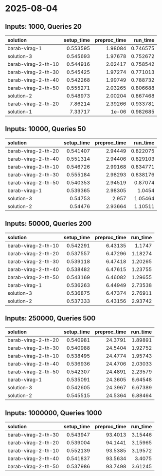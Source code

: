 # 2025-08-04

## Inputs: 1000, Queries 20

| solution            |   setup_time |   preproc_time |   run_time |
|:--------------------|-------------:|---------------:|-----------:|
| barab-virag-1       |     0.553595 |        1.98084 |   0.746575 |
| solution-3          |     0.545693 |        1.97678 |   0.752672 |
| barab-virag-2-th-10 |     0.544916 |        2.02417 |   0.758542 |
| barab-virag-2-th-30 |     0.545425 |        1.97274 |   0.771013 |
| barab-virag-2-th-40 |     0.542268 |        1.99749 |   0.788732 |
| barab-virag-2-th-50 |     0.555271 |        2.03265 |   0.806688 |
| solution-2          |     0.548973 |        2.00204 |   0.867468 |
| barab-virag-2-th-20 |     7.86214  |        2.39266 |   0.933781 |
| solution-1          |     7.33717  |        1e-06   |   0.982685 |

## Inputs: 10000, Queries 50

| solution            |   setup_time |   preproc_time |   run_time |
|:--------------------|-------------:|---------------:|-----------:|
| barab-virag-2-th-20 |     0.541407 |        2.94449 |   0.822075 |
| barab-virag-2-th-40 |     0.551314 |        2.94406 |   0.829103 |
| barab-virag-2-th-10 |     0.546726 |        2.99168 |   0.834771 |
| barab-virag-2-th-30 |     0.555184 |        2.98293 |   0.838176 |
| barab-virag-2-th-50 |     0.540353 |        2.94519 |   0.87074  |
| barab-virag-1       |     0.539365 |        2.98305 |   1.0454   |
| solution-3          |     0.54753  |        2.957   |   1.05464  |
| solution-2          |     0.54476  |        2.93664 |   1.10511  |

## Inputs: 50000, Queries 200

| solution            |   setup_time |   preproc_time |   run_time |
|:--------------------|-------------:|---------------:|-----------:|
| barab-virag-2-th-10 |     0.542291 |        6.43135 |    1.1747  |
| barab-virag-2-th-20 |     0.537557 |        6.47296 |    1.18274 |
| barab-virag-2-th-30 |     0.539118 |        6.47418 |    1.20265 |
| barab-virag-2-th-40 |     0.538482 |        6.47615 |    1.23755 |
| barab-virag-2-th-50 |     0.543169 |        6.46082 |    1.29655 |
| barab-virag-1       |     0.536263 |        6.44949 |    2.73538 |
| solution-3          |     0.536875 |        6.47374 |    2.76911 |
| solution-2          |     0.537333 |        6.43156 |    2.93742 |

## Inputs: 250000, Queries 500

| solution            |   setup_time |   preproc_time |   run_time |
|:--------------------|-------------:|---------------:|-----------:|
| barab-virag-2-th-20 |     0.540981 |        24.3791 |    1.89891 |
| barab-virag-2-th-30 |     0.540988 |        24.5404 |    1.92752 |
| barab-virag-2-th-10 |     0.538495 |        24.4774 |    1.95743 |
| barab-virag-2-th-40 |     0.536936 |        24.4706 |    2.03033 |
| barab-virag-2-th-50 |     0.542307 |        24.4891 |    2.23579 |
| barab-virag-1       |     0.535091 |        24.3605 |    6.64548 |
| solution-3          |     0.542605 |        24.3967 |    6.67389 |
| solution-2          |     0.545515 |        24.5364 |    6.88464 |

## Inputs: 1000000, Queries 1000

| solution            |   setup_time |   preproc_time |   run_time |
|:--------------------|-------------:|---------------:|-----------:|
| barab-virag-2-th-30 |     0.543947 |        93.4013 |    3.15446 |
| barab-virag-2-th-20 |     0.539004 |        94.1441 |    3.15965 |
| barab-virag-2-th-10 |     0.552139 |        93.5385 |    3.19572 |
| barab-virag-2-th-40 |     0.541837 |        93.5634 |    3.4075  |
| barab-virag-2-th-50 |     0.537986 |        93.7498 |    3.61245 |